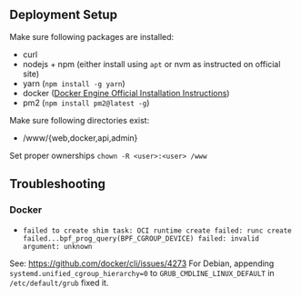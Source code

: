 ## Deployment Setup

Make sure following packages are installed:

- curl
- nodejs + npm (either install using `apt` or nvm as instructed on official site)
- yarn (`npm install -g yarn`)
- docker ([Docker Engine Official Installation Instructions](https://docs.docker.com/engine/install/debian/))
- pm2 (`npm install pm2@latest -g`)

Make sure following directories exist:

- /www/{web,docker,api,admin}

Set proper ownerships
`chown -R <user>:<user> /www`

## Troubleshooting

### Docker

- `failed to create shim task: OCI runtime create failed: runc create failed...bpf_prog_query(BPF_CGROUP_DEVICE) failed: invalid argument: unknown`

See: https://github.com/docker/cli/issues/4273
For Debian, appending `systemd.unified_cgroup_hierarchy=0` to `GRUB_CMDLINE_LINUX_DEFAULT` in `/etc/default/grub` fixed it.